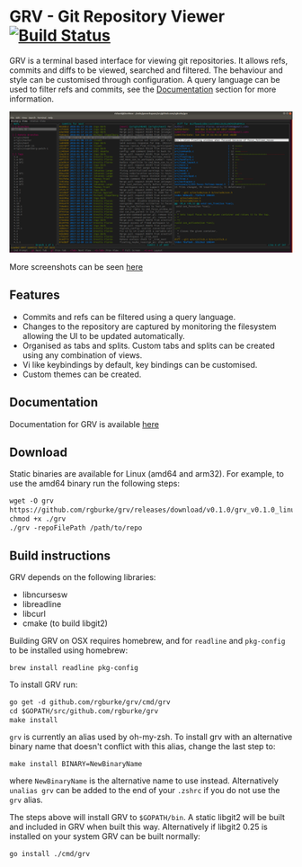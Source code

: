 # GRV - Git Repository Viewer [![Build Status](https://travis-ci.org/rgburke/grv.svg?branch=master)](https://travis-ci.org/rgburke/grv)

GRV is a terminal based interface for viewing git repositories. It allows
refs, commits and diffs to be viewed, searched and filtered. The behaviour
and style can be customised through configuration. A query language can
be used to filter refs and commits, see the [Documentation](#documentation)
section for more information.

![Screenshot](./doc/grv-history-view.png)

More screenshots can be seen [here](doc/screenshots.md)

## Features

 - Commits and refs can be filtered using a query language.
 - Changes to the repository are captured by monitoring the filesystem allowing the UI to be updated automatically.
 - Organised as tabs and splits. Custom tabs and splits can be created using any combination of views.
 - Vi like keybindings by default, key bindings can be customised.
 - Custom themes can be created.

## Documentation

Documentation for GRV is available [here](doc/documentation.md)

## Download

Static binaries are available for Linux (amd64 and arm32). For example, to use
the amd64 binary run the following steps:

```
wget -O grv https://github.com/rgburke/grv/releases/download/v0.1.0/grv_v0.1.0_linux64
chmod +x ./grv
./grv -repoFilePath /path/to/repo
```

## Build instructions

GRV depends on the following libraries:

 - libncursesw
 - libreadline
 - libcurl
 - cmake (to build libgit2)

Building GRV on OSX requires homebrew, and for `readline` and `pkg-config` to be installed using homebrew:

```
brew install readline pkg-config
```

To install GRV run:

```
go get -d github.com/rgburke/grv/cmd/grv
cd $GOPATH/src/github.com/rgburke/grv
make install
```

`grv` is currently an alias used by oh-my-zsh. To install grv with an alternative
binary name that doesn't conflict with this alias, change the last
step to:

```
make install BINARY=NewBinaryName
```

where `NewBinaryName` is the alternative name to use instead.
Alternatively `unalias grv` can be added to the end of your `.zshrc` if you do
not use the `grv` alias.

The steps above will install GRV to `$GOPATH/bin`. A static libgit2 will be built and
included in GRV when built this way. Alternatively if libgit2 0.25 is
installed on your system GRV can be built normally:

```
go install ./cmd/grv
```
